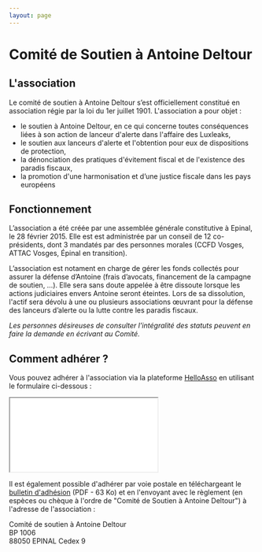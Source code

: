 ```yaml
---
layout: page
---
```

# Comité de Soutien à Antoine&nbsp;Deltour

## L'association

Le comité de soutien à Antoine Deltour s’est officiellement constitué en association régie par la loi du 1er juillet 1901. L'association a pour objet :

 - le soutien à Antoine Deltour, en ce qui concerne toutes conséquences liées à son action de lanceur d'alerte dans l'affaire des Luxleaks,
 - le soutien aux lanceurs d'alerte et l'obtention pour eux de dispositions de protection,
 - la dénonciation des pratiques d'évitement fiscal et de l'existence des paradis fiscaux,
 - la promotion d'une harmonisation et d’une justice fiscale dans les pays européens

## Fonctionnement

L’association a été créée par une assemblée générale constitutive à Epinal, le 28 février 2015. Elle est est administrée par un conseil de 12 co-présidents, dont 3 mandatés par des personnes morales (CCFD Vosges, ATTAC Vosges, Épinal en transition).
 
L’association est notament en charge de gérer les fonds collectés pour assurer la défense d’Antoine (frais d’avocats, financement de la campagne de soutien, …). Elle sera sans doute appelée à être dissoute lorsque les actions judiciaires envers Antoine seront éteintes. Lors de sa dissolution, l'actif sera dévolu à une ou plusieurs associations œuvrant pour la défense des lanceurs d’alerte ou la lutte contre les paradis fiscaux.
 
_Les personnes désireuses de consulter l’intégralité des statuts peuvent en faire la demande en écrivant au Comité._

## Comment adhérer ?

Vous pouvez adhérer à l'association via la plateforme [HelloAsso]() en utilisant le formulaire ci-dessous :

<iframe id="haWidget" src="//www.helloasso.com/widgets/izi_adhesion.aspx?beneficiaire=comite-de-soutien-a-antoine-deltour&campagne=adhesion-au-comite-de-soutien-d-antoine-deltour&color=%2370c24a&lang=en" onload="scroll(0,0);" class="helloasso"></iframe> 

Il est également possible d'adhérer par voie postale en téléchargeant le [bulletin d'adhésion](/docs/asso/bulletin-adhesion.pdf) (PDF <i class="fa fa-file-pdf-o"></i> - 63 Ko) et en l'envoyant avec le règlement (en espèces ou chèque à l'ordre de "Comité de Soutien à Antoine Deltour") à l'adresse de l'association&nbsp;:

Comité de soutien à Antoine Deltour  
BP 1006  
88050 EPINAL Cedex 9

